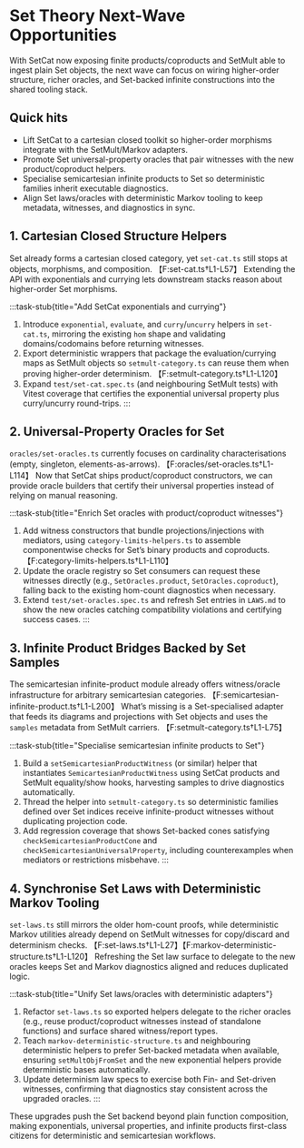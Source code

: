 # Set Theory Next-Wave Opportunities

With SetCat now exposing finite products/coproducts and SetMult able to ingest plain Set objects, the next wave can focus on wiring higher-order structure, richer oracles, and Set-backed infinite constructions into the shared tooling stack.

## Quick hits
- Lift SetCat to a cartesian closed toolkit so higher-order morphisms integrate with the SetMult/Markov adapters.
- Promote Set universal-property oracles that pair witnesses with the new product/coproduct helpers.
- Specialise semicartesian infinite products to Set so deterministic families inherit executable diagnostics.
- Align Set laws/oracles with deterministic Markov tooling to keep metadata, witnesses, and diagnostics in sync.

## 1. Cartesian Closed Structure Helpers

Set already forms a cartesian closed category, yet `set-cat.ts` still stops at objects, morphisms, and composition. 【F:set-cat.ts†L1-L57】 Extending the API with exponentials and currying lets downstream stacks reason about higher-order Set morphisms.

:::task-stub{title="Add SetCat exponentials and currying"}
1. Introduce `exponential`, `evaluate`, and `curry`/`uncurry` helpers in `set-cat.ts`, mirroring the existing `hom` shape and validating domains/codomains before returning witnesses.
2. Export deterministic wrappers that package the evaluation/currying maps as SetMult objects so `setmult-category.ts` can reuse them when proving higher-order determinism. 【F:setmult-category.ts†L1-L120】
3. Expand `test/set-cat.spec.ts` (and neighbouring SetMult tests) with Vitest coverage that certifies the exponential universal property plus curry/uncurry round-trips.
:::

## 2. Universal-Property Oracles for Set

`oracles/set-oracles.ts` currently focuses on cardinality characterisations (empty, singleton, elements-as-arrows). 【F:oracles/set-oracles.ts†L1-L114】 Now that SetCat ships product/coproduct constructors, we can provide oracle builders that certify their universal properties instead of relying on manual reasoning.

:::task-stub{title="Enrich Set oracles with product/coproduct witnesses"}
1. Add witness constructors that bundle projections/injections with mediators, using `category-limits-helpers.ts` to assemble componentwise checks for Set’s binary products and coproducts. 【F:category-limits-helpers.ts†L1-L110】
2. Update the oracle registry so Set consumers can request these witnesses directly (e.g., `SetOracles.product`, `SetOracles.coproduct`), falling back to the existing hom-count diagnostics when necessary.
3. Extend `test/set-oracles.spec.ts` and refresh Set entries in `LAWS.md` to show the new oracles catching compatibility violations and certifying success cases.
:::

## 3. Infinite Product Bridges Backed by Set Samples

The semicartesian infinite-product module already offers witness/oracle infrastructure for arbitrary semicartesian categories. 【F:semicartesian-infinite-product.ts†L1-L200】 What’s missing is a Set-specialised adapter that feeds its diagrams and projections with Set objects and uses the `samples` metadata from SetMult carriers. 【F:setmult-category.ts†L1-L75】

:::task-stub{title="Specialise semicartesian infinite products to Set"}
1. Build a `setSemicartesianProductWitness` (or similar) helper that instantiates `SemicartesianProductWitness` using SetCat products and SetMult equality/show hooks, harvesting samples to drive diagnostics automatically.
2. Thread the helper into `setmult-category.ts` so deterministic families defined over Set indices receive infinite-product witnesses without duplicating projection code.
3. Add regression coverage that shows Set-backed cones satisfying `checkSemicartesianProductCone` and `checkSemicartesianUniversalProperty`, including counterexamples when mediators or restrictions misbehave.
:::

## 4. Synchronise Set Laws with Deterministic Markov Tooling

`set-laws.ts` still mirrors the older hom-count proofs, while deterministic Markov utilities already depend on SetMult witnesses for copy/discard and determinism checks. 【F:set-laws.ts†L1-L27】【F:markov-deterministic-structure.ts†L1-L120】 Refreshing the Set law surface to delegate to the new oracles keeps Set and Markov diagnostics aligned and reduces duplicated logic.

:::task-stub{title="Unify Set laws/oracles with deterministic adapters"}
1. Refactor `set-laws.ts` so exported helpers delegate to the richer oracles (e.g., reuse product/coproduct witnesses instead of standalone functions) and surface shared witness/report types.
2. Teach `markov-deterministic-structure.ts` and neighbouring deterministic helpers to prefer Set-backed metadata when available, ensuring `setMultObjFromSet` and the new exponential helpers provide deterministic bases automatically.
3. Update determinism law specs to exercise both Fin- and Set-driven witnesses, confirming that diagnostics stay consistent across the upgraded oracles.
:::

These upgrades push the Set backend beyond plain function composition, making exponentials, universal properties, and infinite products first-class citizens for deterministic and semicartesian workflows.
